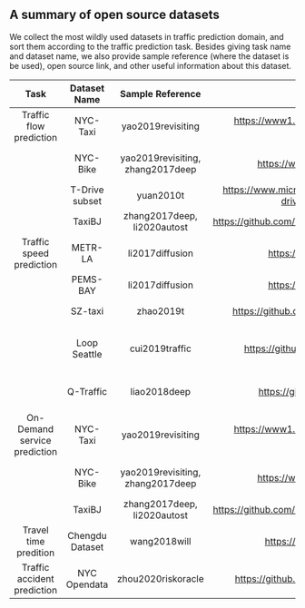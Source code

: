 ## A summary of open source datasets

We collect the most wildly used datasets in traffic prediction domain, and sort them according to the traffic prediction task. Besides giving task name and dataset name, we also provide sample reference (where the dataset is be used), open source link, and other useful information about this dataset.

|             Task             |  Dataset Name   |         Sample Reference         |                             Link                             | Time interval |      Prediction window       |               Duration               |                         Description                          |
| :--------------------------: | :-------------: | :------------------------------: | :----------------------------------------------------------: | :-----------: | :--------------------------: | :----------------------------------: | :----------------------------------------------------------: |
|   Traffic flow prediction    |    NYC-Taxi     |        yao2019revisiting         | https://www1.nyc.gov/site/tlc/about/tlc-trip-record-data.page |     30min     |            30min             |    Continually updated since 2009    | including pick-up and drop-off times, pick-up and drop-off locations, and other travel information |
|                              |    NYC-Bike     | yao2019revisiting, zhang2017deep |           https://www.citibikenyc.com/system-data            |     60min     |            60min             | Continually updated since 2013/05/27 | including trip duration, start/end station ID/time, and user features like user type, gender, year of birth |
|                              | T-Drive subset  |            yuan2010t             | https://www.microsoft.com/en-us/research/publication/t-drive-trajectory-data-sample/ |     60min     |        60/120/180min         |           one week in 2011           |    including taxi id, date time, longitude, and latitude     |
|                              |     TaxiBJ      |   zhang2017deep, li2020autost    | https://github.com/TolicWang/DeepST/tree/master/data/TaxiBJ  |     30min     |            30min             |        2013/07/01~2016/04/30         |  including crowd flow, meteorology and holiday information   |
|   Traffic speed prediction   |     METR-LA     |         li2017diffusion          |              https://github.com/liyaguang/DCRNN              |     5min      |        5/15/30/60min         |        2012/03/01~2012/06/30         | collected from loop detectors in the highway of Los Angeles County |
|                              |    PEMS-BAY     |         li2017diffusion          |              https://github.com/liyaguang/DCRNN              |     5min      |         15/30/60min          |        2017/01/01~2017/05/31         |              collected from sensor in Bay Area               |
|                              |     SZ-taxi     |            zhao2019t             |     https://github.com/lehaifeng/T-GCN/tree/master/data      |     15min     |        15/30/45/60min        |        2015/01/01~2015/01/31         | contains roads adjacency matrix and raod traffic speed information |
|                              |  Loop Seattle   |          cui2019traffic          |        https://github.com/zhiyongc/Seattle-Loop-Data         |     5min      |              -               |      over the entirety of 2015       | collected from inductive loop detectors deployed on four connected freeways (I-5, I-405, I-90, and SR-520) in the Greater Seattle |
|                              |    Q-Traffic    |           liao2018deep           |          https://github.com/JingqingZ/BaiduTraffic           |     15min     | 15/30/45/60/75/90/105/120min |        2017/04/01~2017/05/31         | contains three sub-datasets: query sub-dataset, traffic speed sub-dataset and road network sub-dataset |
| On-Demand service prediction |    NYC-Taxi     |        yao2019revisiting         | https://www1.nyc.gov/site/tlc/about/tlc-trip-record-data.page |     30min     |            30min             |    Continually updated since 2009    | including pick-up and drop-off times, pick-up and drop-off locations, and other travel information |
|                              |    NYC-Bike     | yao2019revisiting, zhang2017deep |           https://www.citibikenyc.com/system-data            |     60min     |            60min             | Continually updated since 2013/05/27 | including trip duration, start/end station ID/time, and user features like user type, gender, year of birth |
|                              |     TaxiBJ      |   zhang2017deep, li2020autost    | https://github.com/TolicWang/DeepST/tree/master/data/TaxiBJ  |     30min     |            30min             |        2013/07/01~ 2016/04/30        |  including crowd flow, meteorology and holiday information   |
|    Travel time predition     | Chengdu Dataset |           wang2018will           |              https://github.com/UrbComp/DeepTTE              |       -       |              -               |             August 2014              | consists of taxis trajectories recorded by GPS in Chengdu, China. |
| Traffic accident prediction  |  NYC Opendata   |        zhou2020riskoracle        |       https://github.com/zzyy0929/AAAI2020-RiskOracle        |       -       |           10/30min           | Continually updated since 2014/05/07 | contains crash date,crash time,borough,location,latitude,longitude of motor vehicle collisions in NYC |